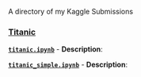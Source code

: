 A directory of my Kaggle Submissions

### **[Titanic](https://www.kaggle.com/competitions/titanic)**

 **[`titanic.ipynb`](titanic.ipynb)**
    - **Description**: 
    <br>
    
 **[`titanic_simple.ipynb`](titanic_simple.ipynb)**
    - **Description**: 

